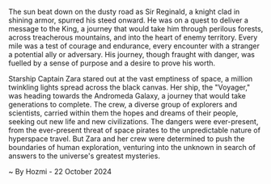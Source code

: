 
The sun beat down on the dusty road as Sir Reginald, a knight clad in shining armor, spurred his steed onward. He was on a quest to deliver a message to the King, a journey that would take him through perilous forests, across treacherous mountains, and into the heart of enemy territory. Every mile was a test of courage and endurance, every encounter with a stranger a potential ally or adversary. His journey, though fraught with danger, was fuelled by a sense of purpose and a desire to prove his worth. 

Starship Captain Zara stared out at the vast emptiness of space, a million twinkling lights spread across the black canvas. Her ship, the "Voyager," was heading towards the Andromeda Galaxy, a journey that would take generations to complete. The crew, a diverse group of explorers and scientists, carried within them the hopes and dreams of their people, seeking out new life and new civilizations. The dangers were ever-present, from the ever-present threat of space pirates to the unpredictable nature of hyperspace travel. But Zara and her crew were determined to push the boundaries of human exploration, venturing into the unknown in search of answers to the universe's greatest mysteries. 

~ By Hozmi - 22 October 2024
